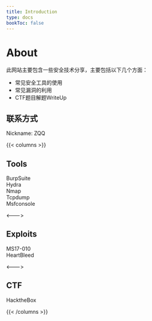 ```yaml
---
title: Introduction
type: docs
bookToc: false
---
```


# About

此网站主要包含一些安全技术分享，主要包括以下几个方面：

- 常见安全工具的使用
- 常见漏洞的利用
- CTF题目解题WriteUp

## 联系方式

Nickname: ZQQ  

{{< columns >}}


## Tools
BurpSuite  
Hydra  
Nmap  
Tcpdump  
Msfconsole

<--->

## Exploits

MS17-010  
HeartBleed

<--->

## CTF

HacktheBox

{{< /columns >}}